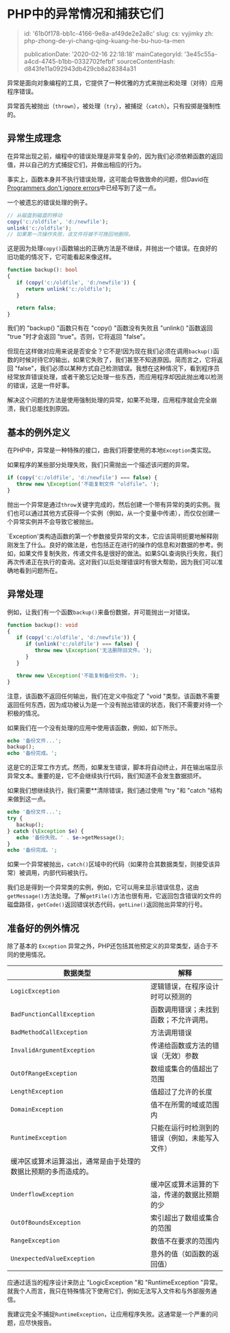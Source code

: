PHP中的异常情况和捕获它们
==============

> id: '61b0f178-bb1c-4166-9e8a-af49de2e2a8c'
> slug:
> 	cs: vyjimky
> 	zh: php-zhong-de-yi-chang-qing-kuang-he-bu-huo-ta-men
> 
> publicationDate: '2020-02-16 22:18:18'
> mainCategoryId: '3e45c55a-a4cd-4745-b1bb-0332702fefbf'
> sourceContentHash: d843fe11a092943db429cb8a28384a31

异常是面向对象编程的工具，它提供了一种优雅的方式来抛出和处理（对待）应用程序错误。

异常首先被抛出（`thrown`），被处理（`try`），被捕捉（`catch`）。只有投掷是强制性的。

异常生成理念
-------------------------

在异常出现之前，编程中的错误处理是非常复杂的，因为我们必须依赖函数的返回值，并以自己的方式捕捉它们，并做出相应的行为。

事实上，函数本身并不执行错误处理，这可能会导致致命的问题，但David在<a href="https://phpfashion.com/programatori-chyby-neignoruji">Programmers don't ignore errors</a>中已经写到了这一点。

一个被遗忘的错误处理的例子。

```php
// 从磁盘到磁盘的移动
copy('c:/oldfile', 'd:/newfile');
unlink('c:/oldfile');
// 如果第一次操作失败，该文件将被不可挽回地删除。
```

这是因为处理`copy()`函数输出的正确方法是不继续，并抛出一个错误。在良好的旧功能的情况下，它可能看起来像这样。

```php
function backup(): bool
{
   if (copy('c:/oldfile', 'd:/newfile')) {
      return unlink('c:/oldfile');
   }

   return false;
}
```

我们的 "backup() "函数只有在 "copy() "函数没有失败且 "unlink() "函数返回 "true "时才会返回 "true"。否则，它将返回 "false"。

但现在这样做对应用来说是否安全？它不是!因为现在我们必须在调用`backup()`函数的时候对待它的输出，如果它失败了，我们甚至不知道原因。简而言之，它将返回 "false"，我们必须以某种方式自己检测错误。我想在这种情况下，看到程序员经常放弃错误处理，或者干脆忘记处理一些东西，而应用程序却因此抛出难以检测的错误，这是一件好事。

解决这个问题的方法是使用强制处理的异常，如果不处理，应用程序就会完全崩溃，我们总能找到原因。

基本的例外定义
--------------------------

在PHP中，异常是一种特殊的接口，由我们将要使用的本地`Exception`类实现。

如果程序的某些部分处理失败，我们只需抛出一个描述该问题的异常。

```php
if (copy('c:/oldfile', 'd:/newfile') === false) {
   throw new \Exception('不能复制文件 "oldfile"。');
}
```

抛出一个异常是通过`throw`关键字完成的，然后创建一个带有异常的类的实例。我们也可以通过其他方式获得一个实例（例如，从一个变量中传递），而仅仅创建一个异常实例并不会导致它被抛出。

`Exception'类构造函数的第一个参数接受异常的文本，它应该简明扼要地解释刚刚发生了什么。良好的做法是，也包括正在进行的操作的信息和对数据的参考。例如，如果文件复制失败，传递文件名是很好的做法。如果SQL查询执行失败，我们再次传递正在执行的查询。这对我们以后处理错误时有很大帮助，因为我们可以准确地看到问题所在。

异常处理
-----------------

例如，让我们有一个函数`backup()`来备份数据，并可能抛出一对错误。

```php
function backup(): void
{
   if (copy('c:/oldfile', 'd:/newfile')) {
      if (unlink('c:/oldfile') === false) {
         throw new \Exception('无法删除旧文件。');
      }
   }

   throw new \Exception('不能复制备份文件。');
}
```

注意，该函数不返回任何输出，我们在定义中指定了 "void "类型。该函数不需要返回任何东西，因为成功被认为是一个没有抛出错误的状态，我们不需要对待一个积极的情况。

如果我们在一个没有处理的应用中使用该函数，例如，如下所示。

```php
echo '备份文件...';
backup();
echo '备份完成。';
```

这是它的正常工作方式。然而，如果发生错误，脚本将自动终止，并在输出端显示异常文本。重要的是，它不会继续执行代码，我们知道不会发生数据损坏。

如果我们想继续执行，我们需要**清除错误，我们通过使用 "try "和 "catch "结构来做到这一点。

```php
echo '备份文件...';
try {
   backup();
} catch (\Exception $e) {
   echo '备份失败。' . $e->getMessage();
}
echo '备份完成。';
```

如果一个异常被抛出，`catch()`区域中的代码（如果符合其数据类型，则接受该异常）被调用，内部代码被执行。

我们总是得到一个异常类的实例，例如，它可以用来显示错误信息，这由`getMessage()`方法处理。了解`getFile()`方法也很有用，它返回包含错误的文件的磁盘路径，`getCode()`返回错误状态代码，`getLine()`返回抛出异常的行号。

准备好的例外情况
------------------------

除了基本的 `Exception` 异常之外，PHP还包括其他预定义的异常类型，适合于不同的使用情况。

| 数据类型 | 解释 |
|------------|-----------|
| `LogicException` | 逻辑错误，在程序设计时可以预测的
| `BadFunctionCallException` | 函数调用错误；未找到函数；不允许调用。
| `BadMethodCallException` | 方法调用错误 |
| `InvalidArgumentException` | 传递给函数或方法的错误（无效）参数 |
| `OutOfRangeException` | 数组或集合的值超出了范围 |
| `LengthException` | 值超过了允许的长度 |
| `DomainException` | 值不在所需的域或范围内
| `RuntimeException` | 只能在运行时检测到的错误（例如，未能写入文件） |
| 缓冲区或算术运算溢出，通常是由于处理的数据比预期的多而造成的。
| `UnderflowException` | 缓冲区或算术运算的下溢，传递的数据比预期的少 |
| `OutOfBoundsException` | 索引超出了数组或集合的范围 |
| `RangeException` | 数值不在要求的范围内 |
| `UnexpectedValueException` | 意外的值（如函数的返回值） |

应通过适当的程序设计来防止 "LogicException "和 "RuntimeException "异常。就我个人而言，我只在特殊情况下使用它们，例如无法写入文件和与外部服务通信。

我建议完全不捕捉`RuntimeException`，让应用程序失败。这通常是一个严重的问题，应尽快报告。
